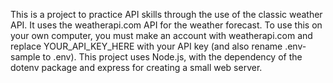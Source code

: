  This is a project to practice API skills through the use of the classic weather API.
It uses the weatherapi.com API for the weather forecast. 
To use this on your own computer, you must make an account with weatherapi.com and replace YOUR_API_KEY_HERE with your API key (and also rename .env-sample to .env).
This project uses Node.js, with the dependency of the dotenv package and express for creating a small web server.
